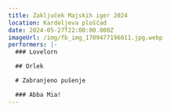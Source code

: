 ```yaml
---
title: Zaključek Majskih iger 2024
location: Kardeljeva ploščad
date: 2024-05-27T22:00:00.000Z
imageUrl: /img/fb_img_1709477196011.jpg.webp
performers: |-
  ### Lovelorn

  ## Orlek

  # Zabranjeno pušenje

  ### Abba Mia!
---
```

